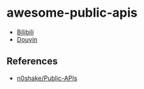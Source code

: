 # awesome-public-apis

- [Bilibili](https://open.bilibili.com/)
- [Douyin](https://developer.open-douyin.com/)

## References

- [n0shake/Public-APIs](https://github.com/n0shake/Public-APIs)


